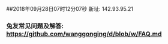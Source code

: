 ##2018年09月28日07时12分07秒 新址: 142.93.95.21
### 兔友常见问题及解答: https://github.com/wanggonging/d/blob/w/FAQ.md

